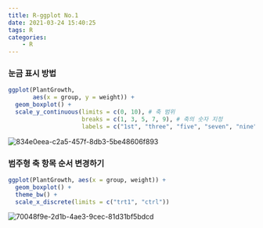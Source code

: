 ```yaml
---
title: R-ggplot No.1
date: 2021-03-24 15:40:25
tags: R
categories:
    - R
---
```


### 눈금 표시 방법
```r
ggplot(PlantGrowth, 
       aes(x = group, y = weight)) +
  geom_boxplot() +
  scale_y_continuous(limits = c(0, 10), # 축 범위
                     breaks = c(1, 3, 5, 7, 9), # 축의 숫자 지정
                     labels = c("1st", "three", "five", "seven", "nine"))   
```
![834e0eea-c2a5-457f-8db3-5be48606f893](https://user-images.githubusercontent.com/59479116/121620298-0eb3a180-caa5-11eb-8016-c53d09960339.png)

### 범주형 축 항목 순서 변경하기
```r
ggplot(PlantGrowth, aes(x = group, weight)) +
  geom_boxplot() +
  theme_bw() +
  scale_x_discrete(limits = c("trt1", "ctrl"))
```

![70048f9e-2d1b-4ae3-9cec-81d31bf5bdcd](https://user-images.githubusercontent.com/59479116/121620331-1c692700-caa5-11eb-8d53-45f8d27e2ff5.png)

